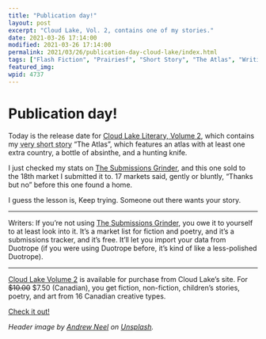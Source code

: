 ```yaml
---
title: "Publication day!"
layout: post
excerpt: "Cloud Lake, Vol. 2, contains one of my stories."
date: 2021-03-26 17:14:00
modified: 2021-03-26 17:14:00
permalink: 2021/03/26/publication-day-cloud-lake/index.html
tags: ["Flash Fiction", "Prairiesf", "Short Story", "The Atlas", "Writing", "Writing"]
featured_img: 
wpid: 4737
---
```


# Publication day!

Today is the release date for [Cloud Lake Literary, Volume 2](https://www.cloudlakeliterary.ca/volume-two), which contains my <abbr title="ie, 300 words">very short story</abbr> “The Atlas”, which features an atlas with at least one extra country, a bottle of absinthe, and a hunting knife.

I just checked my stats on [The Submissions Grinder](https://thegrinder.diabolicalplots.com), and this one sold to the 18th market I submitted it to. 17 markets said, gently or bluntly, “Thanks but no” before this one found a home.

I guess the lesson is, Keep trying. Someone out there wants your story.

- - - - - -

Writers: If you’re not using [The Submissions Grinder](https://thegrinder.diabolicalplots.com), you owe it to yourself to at least look into it. It’s a market list for fiction and poetry, and it’s a submissions tracker, and it’s free. It’ll let you import your data from Duotrope (if you were using Duotrope before, it’s kind of like a less-polished Duotrope).

- - - - - -

[Cloud Lake Volume 2](https://www.cloudlakeliterary.ca/volume-two) is available for purchase from Cloud Lake’s site. For <s>$10.00</s> $7.50 (Canadian), you get fiction, non-fiction, children’s stories, poetry, and art from 16 Canadian creative types.

[Check it out!](https://www.cloudlakeliterary.ca/volume-two)

*Header image by [Andrew Neel](https://unsplash.com/@andrewtneel?utm_source=unsplash&utm_medium=referral&utm_content=creditCopyText) on [Unsplash](https://unsplash.com/s/photos/old-map?utm_source=unsplash&utm_medium=referral&utm_content=creditCopyText).*